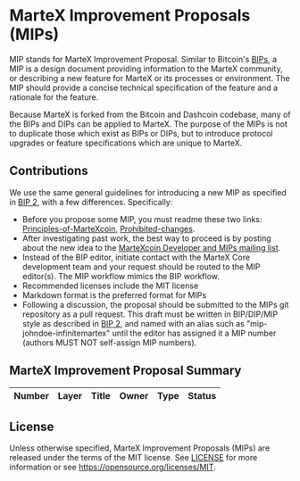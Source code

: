 # MarteX Improvement Proposals (MIPs)

MIP stands for MarteX Improvement Proposal. Similar to Bitcoin's [BIPs](https://github.com/bitcoin/bips/), a MIP is a design document providing information to the MarteX community, or describing a new feature for MarteX or its processes or environment. The MIP should provide a concise technical specification of the feature and a rationale for the feature.

Because MarteX is forked from the Bitcoin and Dashcoin codebase, many of the BIPs and DIPs can be applied to MarteX. The purpose of the MIPs is not to duplicate those which exist as BIPs or DIPs, but to introduce protocol upgrades or feature specifications which are unique to MarteX.


## Contributions

We use the same general guidelines for introducing a new MIP as specified in [BIP 2](https://github.com/bitcoin/bips/blob/master/bip-0002.mediawiki), with a few differences. Specifically:

* Before you propose some MIP, you must readme these two links: [Principles-of-MarteXcoin](./Principles-of-MarteXcoin.mediawiki), [Prohibited-changes](./Prohibited-changes.mediawiki).
* After investigating past work, the best way to proceed is by posting about the new idea to the [MarteXcoin Developer and MIPs mailing list](https://groups.google.com/d/forum/martexcoin-developers-and-mips).
* Instead of the BIP editor, initiate contact with the MarteX Core development team and your request should be routed to the MIP editor(s). The MIP workflow mimics the BIP workflow.
* Recommended licenses include the MIT license
* Markdown format is the preferred format for MIPs
* Following a discussion, the proposal should be submitted to the MIPs git repository as a pull request. This draft must be written in BIP/DIP/MIP style as described in [BIP 2](https://github.com/bitcoin/bips/blob/master/bip-0002.mediawiki), and named with an alias such as "mip-johndoe-infinitemartex" until the editor has assigned it a MIP number (authors MUST NOT self-assign MIP numbers).


## MarteX Improvement Proposal Summary
Number | Layer | Title | Owner | Type | Status
--- | --- | --- | --- | --- | ---


## License

Unless otherwise specified, MarteX Improvement Proposals (MIPs) are released under the terms of the MIT license. See [LICENSE](LICENSE) for more information or see https://opensource.org/licenses/MIT.

